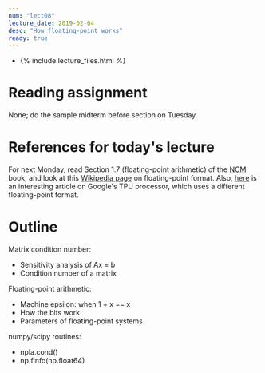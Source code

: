 ```yaml
---
num: "lect08"
lecture_date: 2019-02-04
desc: "How floating-point works"
ready: true
---
```


* {% include lecture_files.html %}

# Reading assignment

None; do the sample midterm before section on Tuesday.

# References for today's lecture

For next Monday, read Section 1.7 (floating-point arithmetic) of the
[NCM](http://www.cs.ucsb.edu/~gilbert/cs111/chapters/) book, 
and look at this [Wikipedia page](https://en.wikipedia.org/wiki/Double-precision_floating-point_format) on floating-point format.
Also, [here](https://www.nextplatform.com/2018/05/10/tearing-apart-googles-tpu-3-0-ai-coprocessor/) is an interesting article on Google's TPU processor, which uses a different floating-point format.

# Outline

Matrix condition number:
   - Sensitivity analysis of Ax = b 
   - Condition number of a matrix 

Floating-point arithmetic:
   - Machine epsilon: when 1 + x == x
   - How the bits work
   - Parameters of floating-point systems

numpy/scipy routines:
   - npla.cond()
   - np.finfo(np.float64)

